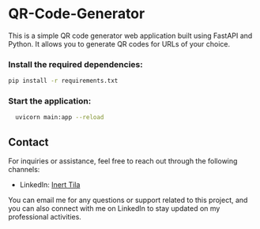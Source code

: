 # QR-Code-Generator
This is a simple QR code generator web application built using FastAPI and Python. It allows you to generate QR codes for URLs of your choice.

### Install the required dependencies:

```bash
pip install -r requirements.txt
```
### Start the application:
```bash
  uvicorn main:app --reload
```
## Contact

For inquiries or assistance, feel free to reach out through the following channels:

- LinkedIn: [Inert Tila](https://al.linkedin.com/in/inerttila)

You can email me for any questions or support related to this project, and you can also connect with me on LinkedIn to stay updated on my professional activities.
